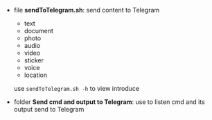 * file **sendToTelegram.sh**: send content to Telegram
  - text
  - document
  - photo
  - audio
  - video
  - sticker
  - voice
  - location

  use `sendToTelegram.sh -h` to view introduce

* folder **Send cmd and output to Telegram**: use to listen cmd and its output send to Telegram
